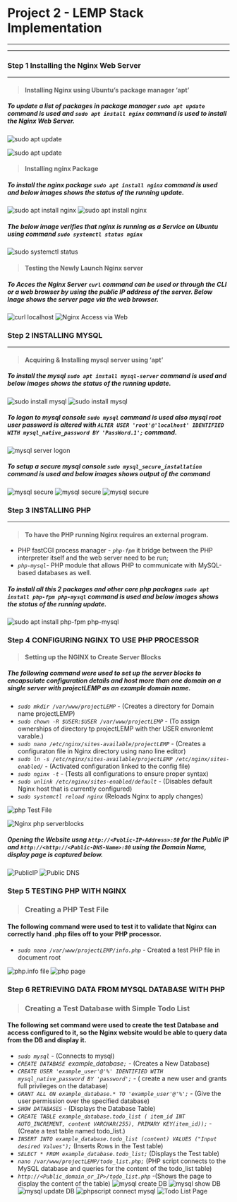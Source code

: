 # Project 2 - LEMP Stack Implementation
___
___
### **Step 1 Installing the Nginx Web Server**
___
>#### Installing Nginx using Ubuntu’s package manager ‘apt’

#####  To update a list of packages in package manager *`sudo apt update`* command is used and *`sudo apt install nginx`* command is used to install the Nginx Web Server.
![sudo apt update](./Project_2_Images/sudo_apt_update.PNG)

![sudo apt update](./Project_2_Images/sudo_apt_update2.PNG)
>#### Installing nginx Package 

#####  To install the nginx package *`sudo apt install nginx`* command is used and below images shows the status of the running update.
![sudo apt install nginx](./Project_2_Images/sudo_apt_install_nginx1.PNG)
![sudo apt install nginx](./Project_2_Images/sudo_apt_install_nginx1a.PNG)
#####  The below image verifies that nginx is running as a Service on Ubuntu using command *`sudo systemctl status nginx`*
![sudo systemctl status](./Project_2_Images/sudo_systemctl_status.PNG)
>#### Testing the Newly Launch Nginx  server

#####  To Acces the Nginx Server  *`curl`* command can be used or through the CLI or a web browser by using the public IP address of the server. Below Inage shows the server page via the web browser.
![curl localhost](./Project_2_Images/curl_localhost.PNG)
![Nginx Access via Web](./Project_2_Images/Nginx_Server%20Acces%20via%20web.PNG)
### **Step 2 INSTALLING MYSQL**
___

>#### Acquiring & Installing mysql server  using ‘apt’
#####  To install the mysql *`sudo apt install mysql-server`* command is used and below images shows the status of the running update.
![sudo install mysql](./Project_2_Images/sudo_apt_install_mysql1.PNG)
![sudo install mysql](./Project_2_Images/sudo_apt_install_mysql2.PNG)
#####  To logon to mysql console *`sudo mysql`* command is used also mysql root user password is altered with *`ALTER USER 'root'@'localhost' IDENTIFIED WITH mysql_native_password BY 'PassWord.1';`* command.
![mysql server logon](./Project_2_Images/mysql_logon.PNG)
#####  To setup a secure  mysql console *`sudo mysql_secure_installation`* command is used and below images shows output of the command
![mysql secure](./Project_2_Images/mysql_secure_installation1.PNG)
![mysql secure](./Project_2_Images/mysql_secure_installation2.PNG)
![mysql secure](./Project_2_Images/mysql_secure_installation3.PNG)
### **Step 3 INSTALLING PHP**
___
>#### To have the PHP running Nginx requires an external program.
* PHP fastCGI process manager - *`php-fpm`* it bridge between the PHP interpreter itself and the web server need to be run;
* *`php-mysql`*- PHP module that allows PHP to communicate with MySQL-based databases as well. 
#####  To install all this 2 packages and other core php packages *`sudo apt install php-fpm php-mysql`* command is used and below images shows the status of the running update.
![sudo apt install php-fpm php-mysql](./Project_2_Images/sudo_apt_install_php-fpm_php-mysql.PNG)

### **Step 4 CONFIGURING NGINX TO USE PHP PROCESSOR**
>#### Setting up the NGINX to Create Server Blocks
#####  The following command were used to set up the server blocks to encapsulate configuration details and host more than one domain on a single server with projectLEMP as an example domain name.
* *`sudo mkdir /var/www/projectLEMP`* - (Creates a directory for Domain name  projectLEMP)
* *`sudo chown -R $USER:$USER /var/www/projectLEMP`* - (To assign ownerships of directory tp projectLEMP with ther USER envronlemt varable.)
* *`sudo nano /etc/nginx/sites-available/projectLEMP`* - (Creates a configuraton file in Nginx directory using nano line editor)
* *`sudo ln -s /etc/nginx/sites-available/projectLEMP /etc/nginx/sites-enabled/`* - (Activated configuration linked to the config file)
* *`sudo nginx -t`* - (Tests all configurations to ensure proper syntax)
* *`sudo unlink /etc/nginx/sites-enabled/default`* - (Disables default Nginx host that is currently configured)
* *`sudo systemctl reload nginx`* (Reloads Nginx to apply changes)

![php Test File](./Project_2_Images/nano_project_LEMP.PNG)

![Nginx php serverblocks](./Project_2_Images/nginx_php_serverblocks%20command.PNG)
#####  Opening the Website usng *`http://<Public-IP-Address>:80`* for the Public IP and *`http://<http://<Public-DNS-Name>:80`* using the Domain Name, display page is captured below.
![PublicIP](./Project_2_Images/Public-IP-Address_LEMP.PNG)
![Public DNS](./Project_2_Images/Public-DNS-Name_LEMP.PNG)
### **Step 5 TESTING PHP WITH NGINX**
>### Creating a PHP Test File
#### The following command were used to test it to validate that Nginx can correctly hand .php files off to your PHP processor.
* *`sudo nano /var/www/projectLEMP/info.php`* -  Created a test PHP file in document root

![php.info file](./Project_2_Images/nano_php_info.PNG)
![php page](./Project_2_Images/php.PNG)
### **Step 6 RETRIEVING DATA FROM MYSQL DATABASE WITH PHP**

>### Creating a Test Database with Simple Todo List
#### The following set command were used to create the test Database and access configured  to it, so the Nginx website would be able to query data from the DB and display it.
* *`sudo mysql`* - (Connects to mysql)
* *`CREATE DATABASE `example_database`;`* - (Creates a New Database)
* *`CREATE USER 'example_user'@'%' IDENTIFIED WITH mysql_native_password BY 'password';`* - ( create a new user and grants full privileges on the database)
* *`GRANT ALL ON example_database.* TO 'example_user'@'%';`* - (Give the user permission over the specified database)
* *`SHOW DATABASES`* - (Displays the Database Table)
* *`CREATE TABLE example_database.todo_list (
item_id INT AUTO_INCREMENT,
content VARCHAR(255),
PRIMARY KEY(item_id));`* - (Create a test table named todo_list.)
* *`INSERT INTO example_database.todo_list (content) VALUES ("Input desired Values");`* (Inserts Rows in the Test table)
* *`SELECT * FROM example_database.todo_list;`* (Displays the Test table)
* *`nano /var/www/projectLEMP/todo_list.php;`* (PHP script connects to the MySQL database and queries for the content of the todo_list table)
* *`http://<Public_domain_or_IP>/todo_list.php`* -(Shows the page to display the content of the table)
![mysql create DB](./Project_2_Images/mysql_create_database.PNG)
![mysql show DB](./Project_2_Images/mysql_Update_databases.PNG)
![mysql update DB](./Project_2_Images/mysql_Update_databases.PNG)
![phpscript connect mysql](./Project_2_Images/nano_phpscript_connect_mysql.PNG)
![Todo List Page](./Project_2_Images/Todo%20List.PNG)